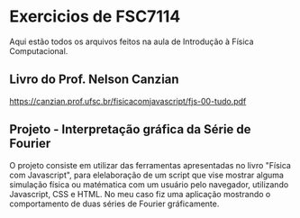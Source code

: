 # Exercicios de FSC7114
Aqui estão todos os arquivos feitos na aula de Introdução à Física Computacional.

## Livro do Prof. Nelson Canzian
https://canzian.prof.ufsc.br/fisicacomjavascript/fjs-00-tudo.pdf

## Projeto - Interpretação gráfica da Série de Fourier
O projeto consiste em utilizar das ferramentas apresentadas no livro "Física com Javascript", para elelaboração de um script que vise mostrar alguma simulação física ou matématica com um usuário pelo navegador, utilizando Javascript, CSS e HTML.
No meu caso fiz uma aplicação mostrando o comportamento de duas séries de Fourier gráficamente. 
